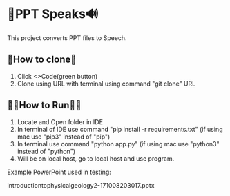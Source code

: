 # :file_folder:PPT Speaks:loud_sound:
This project converts PPT files to Speech.

## :open_file_folder:How to clone:open_file_folder:
1. Click <>Code(green button)
2. Clone using URL with terminal using command "git clone" URL

## :running_man:How to Run:running_woman:
1. Locate and Open folder in IDE
2. In terminal of IDE use command "pip install -r requirements.txt" (if using mac use "pip3" instead of "pip")
3. In terminal use command "python app.py" (if using mac use "python3" instead of "python")
4. Will be on local host, go to local host and use program.

Example PowerPoint used in testing:

introductiontophysicalgeology2-171008203017.pptx
